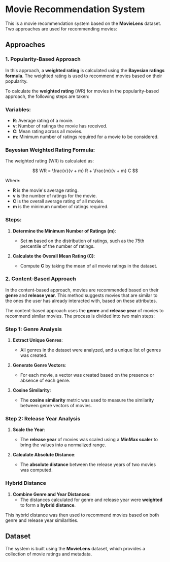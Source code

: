 # Movie Recommendation System

This is a movie recommendation system based on the **MovieLens** dataset. Two approaches are used for recommending movies:

## Approaches

### 1. Popularity-Based Approach
In this approach, a **weighted rating** is calculated using the **Bayesian ratings formula**. The weighted rating is used to recommend movies based on their popularity.

To calculate the **weighted rating** (WR) for movies in the popularity-based approach, the following steps are taken:

### Variables:
- **R**: Average rating of a movie.
- **v**: Number of ratings the movie has received.
- **C**: Mean rating across all movies.
- **m**: Minimum number of ratings required for a movie to be considered.

### Bayesian Weighted Rating Formula:
The weighted rating (WR) is calculated as:

$$
WR = \frac{v}{v + m} R + \frac{m}{v + m} C
$$

Where:
- **R** is the movie's average rating.
- **v** is the number of ratings for the movie.
- **C** is the overall average rating of all movies.
- **m** is the minimum number of ratings required.

### Steps:
1. **Determine the Minimum Number of Ratings (m)**:
   - Set **m** based on the distribution of ratings, such as the 75th percentile of the number of ratings.

2. **Calculate the Overall Mean Rating (C)**:
   - Compute **C** by taking the mean of all movie ratings in the dataset.


### 2. Content-Based Approach
In the content-based approach, movies are recommended based on their **genre** and **release year**. This method suggests movies that are similar to the ones the user has already interacted with, based on these attributes.

The content-based approach uses the **genre** and **release year** of movies to recommend similar movies. The process is divided into two main steps:

### Step 1: Genre Analysis
1. **Extract Unique Genres**:
   - All genres in the dataset were analyzed, and a unique list of genres was created.

2. **Generate Genre Vectors**:
   - For each movie, a vector was created based on the presence or absence of each genre.

3. **Cosine Similarity**:
   - The **cosine similarity** metric was used to measure the similarity between genre vectors of movies.

### Step 2: Release Year Analysis
1. **Scale the Year**:
   - The **release year** of movies was scaled using a **MinMax scaler** to bring the values into a normalized range.

2. **Calculate Absolute Distance**:
   - The **absolute distance** between the release years of two movies was computed.

### Hybrid Distance
1. **Combine Genre and Year Distances**:
   - The distances calculated for genre and release year were **weighted** to form a **hybrid distance**.

This hybrid distance was then used to recommend movies based on both genre and release year similarities.


## Dataset
The system is built using the **MovieLens** dataset, which provides a collection of movie ratings and metadata.
